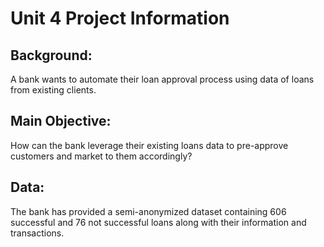 # Unit 4 Project Information

## Background:  

A bank wants to automate their loan approval process using data of loans from existing clients.  

## Main Objective: 

How can the bank leverage their existing loans data to pre-approve customers and market to them accordingly?

## Data:

The bank has provided a semi-anonymized dataset containing 606 successful and 76 not successful loans along with their information and transactions.

